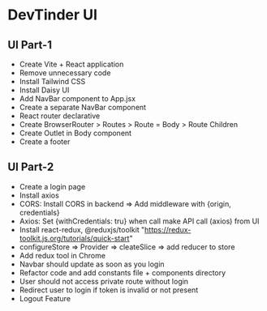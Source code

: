 # DevTinder UI

## UI Part-1
- Create Vite + React application
- Remove unnecessary code
- Install Tailwind CSS
- Install Daisy UI
- Add NavBar component to App.jsx
- Create a separate NavBar component
- React router declarative <npm i react-router>
- Create BrowserRouter > Routes > Route = Body > Route Children
- Create Outlet in Body component
- Create a footer

## UI Part-2
- Create a login page
- Install axios
- CORS: Install CORS in backend => Add middleware with {origin, credentials}
- Axios: Set {withCredentials: tru} when call make API call (axios) from UI
- Install react-redux, @reduxjs/toolkit "https://redux-toolkit.js.org/tutorials/quick-start"
- configureStore => Provider => cleateSlice => add reducer to store
- Add redux tool in Chrome
- Navbar should update as soon as you login
- Refactor code and add constants file + components directory
- User should not access private route without login
- Redirect user to login if token is invalid or not present
- Logout Feature

